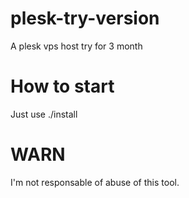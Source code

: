 # plesk-try-version
A plesk vps host try for 3 month

# How to start
Just use ./install

# WARN
I'm not responsable of abuse of this tool.
